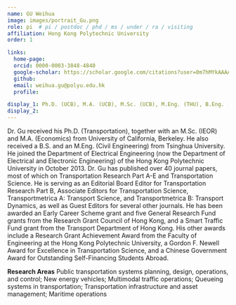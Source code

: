 ```yaml
---
name: GU Weihua
image: images/portrait_Gu.png
role: pi  # pi / postdoc / phd / ms / under / ra / visiting
affiliation: Hong Kong Polytechnic University
order: 1

links:
  home-page: 
  orcid: 0000-0003-3848-4840
  google-scholar: https://scholar.google.com/citations?user=0m7hMYkAAAAJ&hl=en&authuser=2&oi=sra
  github: 
  email: weihua.gu@polyu.edu.hk
  profile: 

display_1: Ph.D. (UCB), M.A. (UCB), M.Sc. (UCB), M.Eng. (THU), B.Eng. (THU)
display_2: 
---
```


<!--  Add a short self introduction here -->
<!-- Like Research Areas -->

Dr. Gu received his Ph.D. (Transportation), together with an M.Sc. (IEOR) and M.A. (Economics) from University of California, Berkeley. He also received a B.S. and an M.Eng. (Civil Engineering) from Tsinghua University. He joined the Department of Electrical Engineering (now the Department of Electrical and Electronic Engineering) of the Hong Kong Polytechnic University in October 2013. Dr. Gu has published over 40 journal papers, most of which on Transportation Research Part A-E and Transportation Science. He is serving as an Editorial Board Editor for Transportation Research Part B, Associate Editors for Transportation Science, Transportmetrica A: Transport Science, and Transportmetrica B: Transport Dynamics, as well as Guest Editors for several other journals. He has been awarded an Early Career Scheme grant and five General Research Fund grants from the Research Grant Council of Hong Kong, and a Smart Traffic Fund grant from the Transport Department of Hong Kong. His other awards include a Research Grant Achievement Award from the Faculty of Engineering at the Hong Kong Polytechnic University, a Gordon F. Newell Award for Excellence in Transportation Science, and a Chinese Government Award for Outstanding Self-Financing Students Abroad.

**Research Areas**
Public transportation systems planning, design, operations, and control; New energy vehicles; Multimodal traffic operations; Queueing systems in transportation; Transportation infrastructure and asset management; Maritime operations

